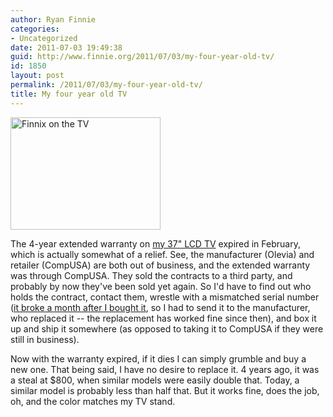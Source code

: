 ```yaml
---
author: Ryan Finnie
categories:
- Uncategorized
date: 2011-07-03 19:49:38
guid: http://www.finnie.org/2011/07/03/my-four-year-old-tv/
id: 1850
layout: post
permalink: /2011/07/03/my-four-year-old-tv/
title: My four year old TV
---
```

[<img src="http://farm3.static.flickr.com/2169/2375892865_47e5164379_m.jpg" width="240" height="180" alt="Finnix on the TV" />](http://www.flickr.com/photos/fo0bar/2375892865/ "Finnix on the TV by Ryan Finnie, on Flickr")

The 4-year extended warranty on [my 37" LCD TV](http://www.finnie.org/2007/02/19/consumer-thy-name-is-fo0bar/) expired in February, which is actually somewhat of a relief. See, the manufacturer (Olevia) and retailer (CompUSA) are both out of business, and the extended warranty was through CompUSA. They sold the contracts to a third party, and probably by now they've been sold yet again. So I'd have to find out who holds the contract, contact them, wrestle with a mismatched serial number ([it broke a month after I bought it](http://www.finnie.org/2007/04/18/i-cant-have-nice-things/), so I had to send it to the manufacturer, who replaced it -- the replacement has worked fine since then), and box it up and ship it somewhere (as opposed to taking it to CompUSA if they were still in business).

Now with the warranty expired, if it dies I can simply grumble and buy a new one. That being said, I have no desire to replace it. 4 years ago, it was a steal at $800, when similar models were easily double that. Today, a similar model is probably less than half that. But it works fine, does the job, oh, and the color matches my TV stand.
